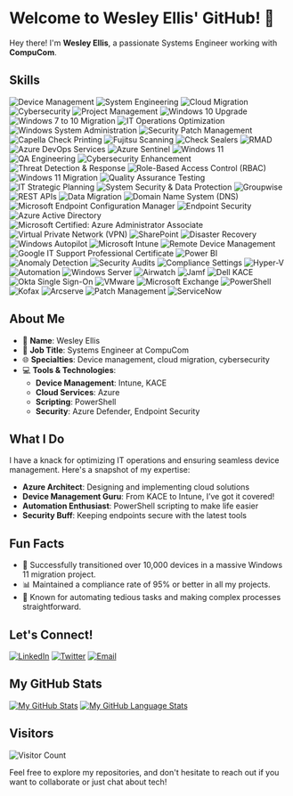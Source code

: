 # Welcome to Wesley Ellis' GitHub! 👋

Hey there! I'm **Wesley Ellis**, a passionate Systems Engineer working with **CompuCom**.

## Skills

![Device Management](https://img.shields.io/badge/Device%20Management-4CAF50?style=flat&logo=manageiq&logoColor=white)
![System Engineering](https://img.shields.io/badge/System%20Engineering-2196F3?style=flat&logo=windows&logoColor=white)
![Cloud Migration](https://img.shields.io/badge/Cloud%20Migration-Azure%2C%20MEM%2C%20Intune-0078D4?style=flat&logo=microsoft-azure&logoColor=white)
![Cybersecurity](https://img.shields.io/badge/Cybersecurity-ff4c4c?style=flat&logo=security&logoColor=white)
![Project Management](https://img.shields.io/badge/Project%20Management-009688?style=flat&logo=asana&logoColor=white)
![Windows 10 Upgrade](https://img.shields.io/badge/Windows%2010%20Upgrade-0078D6?style=flat&logo=windows&logoColor=white)
![Windows 7 to 10 Migration](https://img.shields.io/badge/Windows%207%20to%2010%20Migration-00BFFF?style=flat&logo=windows&logoColor=white)
![IT Operations Optimization](https://img.shields.io/badge/IT%20Operations%20Optimization-00ACC1?style=flat&logo=operations&logoColor=white)
![Windows System Administration](https://img.shields.io/badge/Windows%20System%20Administration-0078D6?style=flat&logo=windows&logoColor=white)
![Security Patch Management](https://img.shields.io/badge/Security%20Patch%20Management-8BC34A?style=flat&logo=security&logoColor=white)
![Capella Check Printing](https://img.shields.io/badge/Capella%20Check%20Printing-009688?style=flat&logo=printing&logoColor=white)
![Fujitsu Scanning](https://img.shields.io/badge/Fujitsu%20Scanning-673AB7?style=flat&logo=fujitsu&logoColor=white)
![Check Sealers](https://img.shields.io/badge/Check%20Sealers-8E24AA?style=flat&logo=check-sealers&logoColor=white)
![RMAD](https://img.shields.io/badge/RMAD-2196F3?style=flat&logo=database&logoColor=white)
![Azure DevOps Services](https://img.shields.io/badge/Azure%20DevOps%20Services-0078D4?style=flat&logo=azuredevops&logoColor=white)
![Azure Sentinel](https://img.shields.io/badge/Azure%20Sentinel-4CAF50?style=flat&logo=sentinel&logoColor=white)
![Windows 11](https://img.shields.io/badge/Windows%2011-0078D4?style=flat&logo=windows&logoColor=white)
![QA Engineering](https://img.shields.io/badge/QA%20Engineering-00BFFF?style=flat&logo=engineering&logoColor=white)
![Cybersecurity Enhancement](https://img.shields.io/badge/Cybersecurity%20Enhancement-ff4c4c?style=flat&logo=security&logoColor=white)
![Threat Detection & Response](https://img.shields.io/badge/Threat%20Detection%20&%20Response-ff4c4c?style=flat&logo=threat-detection&logoColor=white)
![Role-Based Access Control (RBAC)](https://img.shields.io/badge/Role--Based%20Access%20Control%20(RBAC)-4CAF50?style=flat&logo=rbac&logoColor=white)
![Windows 11 Migration](https://img.shields.io/badge/Windows%2011%20Migration-0078D4?style=flat&logo=windows&logoColor=white)
![Quality Assurance Testing](https://img.shields.io/badge/Quality%20Assurance%20Testing-00BFFF?style=flat&logo=qa&logoColor=white)
![IT Strategic Planning](https://img.shields.io/badge/IT%20Strategic%20Planning-009688?style=flat&logo=strategy&logoColor=white)
![System Security & Data Protection](https://img.shields.io/badge/System%20Security%20&%20Data%20Protection-ff4c4c?style=flat&logo=security&logoColor=white)
![Groupwise](https://img.shields.io/badge/Groupwise-009688?style=flat&logo=groupwise&logoColor=white)
![REST APIs](https://img.shields.io/badge/REST%20APIs-FF9800?style=flat&logo=rest-api&logoColor=white)
![Data Migration](https://img.shields.io/badge/Data%20Migration-00ACC1?style=flat&logo=data-migration&logoColor=white)
![Domain Name System (DNS)](https://img.shields.io/badge/Domain%20Name%20System%20(DNS)-4CAF50?style=flat&logo=dns&logoColor=white)
![Microsoft Endpoint Configuration Manager](https://img.shields.io/badge/Microsoft%20Endpoint%20Configuration%20Manager-0078D4?style=flat&logo=endpoint-config-manager&logoColor=white)
![Endpoint Security](https://img.shields.io/badge/Endpoint%20Security-FFD700?style=flat&logo=endpoint-security&logoColor=white)
![Azure Active Directory](https://img.shields.io/badge/Azure%20Active%20Directory-0078D4?style=flat&logo=azure-ad&logoColor=white)
![Microsoft Certified: Azure Administrator Associate](https://img.shields.io/badge/Microsoft%20Certified:%20Azure%20Administrator%20Associate-0078D4?style=flat&logo=microsoft&logoColor=white)
![Virtual Private Network (VPN)](https://img.shields.io/badge/Virtual%20Private%20Network%20(VPN)-2196F3?style=flat&logo=vpn&logoColor=white)
![SharePoint](https://img.shields.io/badge/SharePoint-0078D4?style=flat&logo=sharepoint&logoColor=white)
![Disaster Recovery](https://img.shields.io/badge/Disaster%20Recovery-FF9800?style=flat&logo=recovery&logoColor=white)
![Windows Autopilot](https://img.shields.io/badge/Windows%20Autopilot-0078D4?style=flat&logo=windows&logoColor=white)
![Microsoft Intune](https://img.shields.io/badge/Microsoft%20Intune-0078D4?style=flat&logo=intune&logoColor=white)
![Remote Device Management](https://img.shields.io/badge/Remote%20Device%20Management-4CAF50?style=flat&logo=device-management&logoColor=white)
![Google IT Support Professional Certificate](https://img.shields.io/badge/Google%20IT%20Support%20Professional%20Certificate-4285F4?style=flat&logo=google&logoColor=white)
![Power BI](https://img.shields.io/badge/Power%20BI-F2C811?style=flat&logo=power-bi&logoColor=black)
![Anomaly Detection](https://img.shields.io/badge/Anomaly%20Detection-00BFFF?style=flat&logo=anomaly-detection&logoColor=white)
![Security Audits](https://img.shields.io/badge/Security%20Audits-FF9800?style=flat&logo=audits&logoColor=white)
![Compliance Settings](https://img.shields.io/badge/Compliance%20Settings-4CAF50?style=flat&logo=compliance&logoColor=white)
![Hyper-V](https://img.shields.io/badge/Hyper--V-0078D4?style=flat&logo=hyper-v&logoColor=white)
![Automation](https://img.shields.io/badge/Automation-FF9800?style=flat&logo=automation&logoColor=white)
![Windows Server](https://img.shields.io/badge/Windows%20Server-0078D4?style=flat&logo=windows-server&logoColor=white)
![Airwatch](https://img.shields.io/badge/Airwatch-0078D4?style=flat&logo=airwatch&logoColor=white)
![Jamf](https://img.shields.io/badge/Jamf-00ACC1?style=flat&logo=jamf&logoColor=white)
![Dell KACE](https://img.shields.io/badge/Dell%20KACE-ED1C24?style=flat&logo=dell&logoColor=white)
![Okta Single Sign-On](https://img.shields.io/badge/Okta%20Single%20Sign--On-0078D4?style=flat&logo=okta&logoColor=white)
![VMware](https://img.shields.io/badge/VMware-607078?style=flat&logo=vmware&logoColor=white)
![Microsoft Exchange](https://img.shields.io/badge/Microsoft%20Exchange-0078D4?style=flat&logo=microsoft-exchange&logoColor=white)
![PowerShell](https://img.shields.io/badge/PowerShell-5391FE?style=flat&logo=powershell&logoColor=white)
![Kofax](https://img.shields.io/badge/Kofax-0078D4?style=flat&logo=kofax&logoColor=white)
![Arcserve](https://img.shields.io/badge/Arcserve-4CAF50?style=flat&logo=arcserve&logoColor=white)
![Patch Management](https://img.shields.io/badge/Patch%20Management-FF9800?style=flat&logo=patch-management&logoColor=white)
![ServiceNow](https://img.shields.io/badge/ServiceNow-4CAF50?style=flat&logo=servicenow&logoColor=white)

## About Me

- 🌟 **Name**: Wesley Ellis
- 💼 **Job Title**: Systems Engineer at CompuCom
- 🌐 **Specialties**: Device management, cloud migration, cybersecurity
- 💻 **Tools & Technologies**: 
  - **Device Management**: Intune, KACE
  - **Cloud Services**: Azure
  - **Scripting**: PowerShell
  - **Security**: Azure Defender, Endpoint Security

## What I Do

I have a knack for optimizing IT operations and ensuring seamless device management. Here's a snapshot of my expertise:

- **Azure Architect**: Designing and implementing cloud solutions
- **Device Management Guru**: From KACE to Intune, I’ve got it covered!
- **Automation Enthusiast**: PowerShell scripting to make life easier
- **Security Buff**: Keeping endpoints secure with the latest tools

## Fun Facts

- 🚀 Successfully transitioned over 10,000 devices in a massive Windows 11 migration project.
- 📊 Maintained a compliance rate of 95% or better in all my projects.
- 🎯 Known for automating tedious tasks and making complex processes straightforward.

## Let's Connect!

[![LinkedIn](https://img.shields.io/badge/LinkedIn-0077B5?style=flat&logo=linkedin&logoColor=white)](https://www.linkedin.com/in/wesellis)
[![Twitter](https://img.shields.io/badge/Twitter-1DA1F2?style=flat&logo=twitter&logoColor=white)](https://twitter.com/wesellis)
[![Email](https://img.shields.io/badge/Email-D14836?style=flat&logo=gmail&logoColor=white)](mailto:wesellis@example.com)

## My GitHub Stats

[![My GitHub Stats](https://github-readme-stats.vercel.app/api/?username=wesellis&count_private=true&theme=tokyonight&showicons=true)]()
[![My GitHub Language Stats](https://github-readme-stats.vercel.app/api/top-langs/?username=wesellis&langs_count=5&theme=tokyonight)]()

## Visitors

![Visitor Count](https://visitor-badge.laobi.icu/badge?page_id=wesellis.wesellis)

Feel free to explore my repositories, and don't hesitate to reach out if you want to collaborate or just chat about tech!
